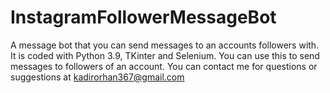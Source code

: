 # InstagramFollowerMessageBot
A message bot that you can send messages to an accounts followers with.
It is coded with Python 3.9, TKinter and Selenium. You can use this to send messages to followers of an account. You can contact me for questions or suggestions at kadirorhan367@gmail.com
